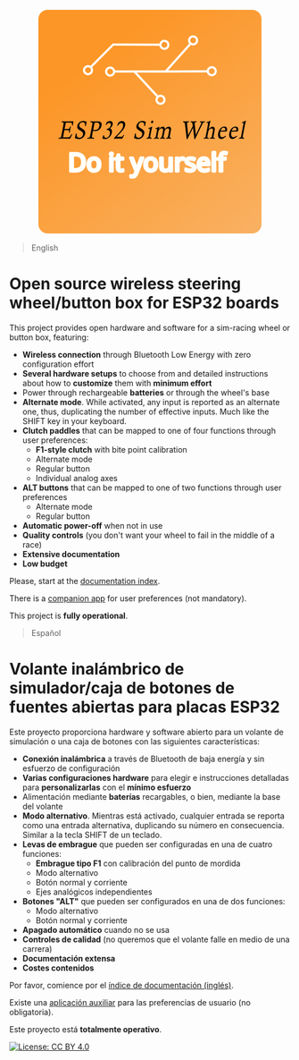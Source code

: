 <p align="center">
    <img width="400" src="./logo/ESP32SimWheel_logo_400x400.png" alt="Project logo">
</p>

> English

# Open source wireless steering wheel/button box for ESP32 boards

This project provides open hardware and software for a sim-racing wheel or button box, featuring:

- **Wireless connection** through Bluetooth Low Energy with zero configuration effort
- **Several hardware setups** to choose from and detailed instructions about how to **customize** them with **minimum effort**
- Power through rechargeable **batteries** or through the wheel's base
- **Alternate mode**. While activated, any input is reported as an alternate one, thus, duplicating the number of effective inputs. Much like the SHIFT key in your keyboard.
- **Clutch paddles** that can be mapped to one of four functions through user preferences:
  - **F1-style clutch** with bite point calibration
  - Alternate mode
  - Regular button
  - Individual analog axes
- **ALT buttons** that can be mapped to one of two functions through user preferences
  - Alternate mode
  - Regular button
- **Automatic power-off** when not in use
- **Quality controls** (you don't want your wheel to fail in the middle of a race)
- **Extensive documentation**
- **Low budget**

Please, start at the [documentation index](./doc/Index_en.md).

There is a [companion app](https://github.com/afpineda/SimWheelESP32Config) for user preferences (not mandatory).

 This project is **fully operational**.

> Español

# Volante inalámbrico de simulador/caja de botones de fuentes abiertas para placas ESP32

Este proyecto proporciona hardware y software abierto para un volante de simulación o una caja de botones con las siguientes características:

- **Conexión inalámbrica** a través de Bluetooth de baja energía y sin esfuerzo de configuración
- **Varias configuraciones hardware** para elegir e instrucciones detalladas para **personalizarlas** con el **mínimo esfuerzo**
- Alimentación mediante **baterías** recargables, o bien, mediante la base del volante
- **Modo alternativo**. Mientras está activado, cualquier entrada se reporta como una entrada alternativa, duplicando su número en consecuencia. Similar a la tecla SHIFT de un teclado.
- **Levas de embrague** que pueden ser configuradas en una de cuatro funciones:
  - **Embrague tipo F1** con calibración del punto de mordida
  - Modo alternativo
  - Botón normal y corriente
  - Ejes analógicos independientes
- **Botones "ALT"** que pueden ser configurados en una de dos funciones:
  - Modo alternativo
  - Botón normal y corriente
- **Apagado automático** cuando no se usa
- **Controles de calidad** (no queremos que el volante falle en medio de una carrera)
- **Documentación extensa**
- **Costes contenidos**

Por favor, comience por el [índice de documentación (inglés)](./doc/Index_en.md).

Existe una [aplicación auxiliar](https://github.com/afpineda/SimWheelESP32Config) para las preferencias de usuario (no obligatoria).

Este proyecto está **totalmente operativo**.

[![License: CC BY 4.0](https://img.shields.io/badge/License-CC%20BY%204.0-lightgrey.svg)](https://creativecommons.org/licenses/by/4.0/)
